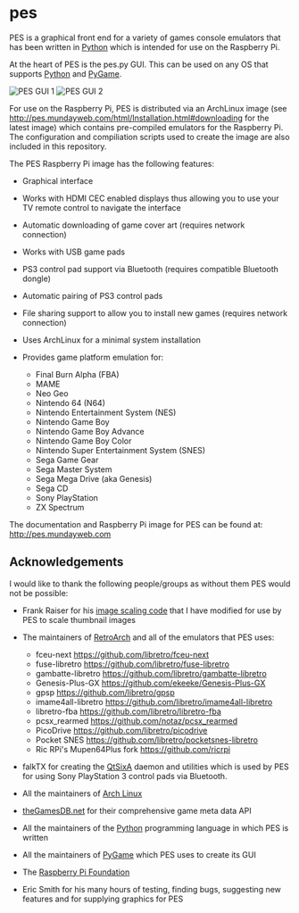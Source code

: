 pes
===

PES is a graphical front end for a variety of games console emulators that has been written in [Python](https://www.python.org>) which is intended for use on the Raspberry Pi.

At the heart of PES is the pes.py GUI. This can be used on any OS that supports [Python](https://www.python.org>) and [PyGame](http://pygame.org>).

![PES GUI 1](http://pes.mundayweb.com/html/_images/pes-main.png)
![PES GUI 2](http://pes.mundayweb.com/html/_images/pes-nes.png)

For use on the Raspberry Pi, PES is distributed via an ArchLinux image (see http://pes.mundayweb.com/html/Installation.html#downloading for the latest image) which contains pre-compiled emulators for the Raspberry Pi. The configuration and compiliation scripts used to create the image are also included in this repository.

The PES Raspberry Pi image has the following features:

* Graphical interface
* Works with HDMI CEC enabled displays thus allowing you to use your TV remote control to navigate the interface
* Automatic downloading of game cover art (requires network connection)
* Works with USB game pads
* PS3 control pad support via Bluetooth (requires compatible Bluetooth dongle)
* Automatic pairing of PS3 control pads
* File sharing support to allow you to install new games (requires network connection)
* Uses ArchLinux for a minimal system installation
* Provides game platform emulation for:

  * Final Burn Alpha (FBA)
  * MAME
  * Neo Geo
  * Nintendo 64 (N64)
  * Nintendo Entertainment System (NES)
  * Nintendo Game Boy
  * Nintendo Game Boy Advance
  * Nintendo Game Boy Color
  * Nintendo Super Entertainment System (SNES)
  * Sega Game Gear
  * Sega Master System
  * Sega Mega Drive (aka Genesis)
  * Sega CD
  * Sony PlayStation
  * ZX Spectrum
  
The documentation and Raspberry Pi image for PES can be found at: http://pes.mundayweb.com

Acknowledgements
----------------

I would like to thank the following people/groups as without them PES would not be possible:

* Frank Raiser for his [image scaling code](http://www.pygame.org/pcr/transform_scale>) that I have modified for use by PES to scale thumbnail images
* The maintainers of [RetroArch](http://www.libretro.com>) and all of the emulators that PES uses:

  * fceu-next https://github.com/libretro/fceu-next
  * fuse-libretro https://github.com/libretro/fuse-libretro
  * gambatte-libretro https://github.com/libretro/gambatte-libretro
  * Genesis-Plus-GX https://github.com/ekeeke/Genesis-Plus-GX
  * gpsp https://github.com/libretro/gpsp
  * imame4all-libretro https://github.com/libretro/imame4all-libretro
  * libretro-fba https://github.com/libretro/libretro-fba
  * pcsx_rearmed https://github.com/notaz/pcsx_rearmed
  * PicoDrive https://github.com/libretro/picodrive
  * Pocket SNES https://github.com/libretro/pocketsnes-libretro
  * Ric RPi's Mupen64Plus fork https://github.com/ricrpi

* falkTX for creating the [QtSixA](http://qtsixa.sourceforge.net) daemon and utilities which is used by PES for using Sony PlayStation 3 control pads via Bluetooth.
* All the maintainers of [Arch Linux](http://archlinuxarm.org/platforms/armv6/raspberry-pi>)
* [theGamesDB.net](http://thegamesdb.net) for their comprehensive game meta data API
* All the maintainers of the [Python](https://www.python.org>) programming language in which PES is written
* All the maintainers of [PyGame](http://pygame.org>) which PES uses to create its GUI
* The [Raspberry Pi Foundation](http://www.raspberrypi.org)
* Eric Smith for his many hours of testing, finding bugs, suggesting new features and for supplying graphics for PES


